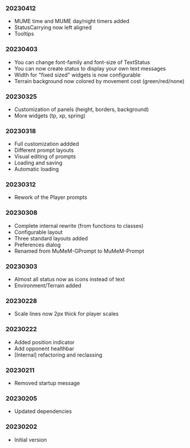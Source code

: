 ### 20230412

  * MUME time and MUME day/night timers added
  * StatusCarrying now left aligned
  * Tooltips

### 20230403

  * You can change font-family and font-size of TextStatus
  * You can now create status to display your own text messages
  * Width for "fixed sized" widgets is now configurable
  * Terrain background now colored by movement cost (green/red/none)

### 20230325

  * Customization of panels (height, borders, background)
  * More widgets (tp, xp, spring)

### 20230318

  * Full customization addded
  * Different prompt layouts
  * Visual editing of prompts
  * Loading and saving
  * Automatic loading

### 20230312

  * Rework of the Player prompts

### 20230308

  * Complete internal rewrite (from functions to classes)
  * Configurable layout
  * Three standard layouts added
  * Preferences dialog
  * Renamed from MuMeM-GPrompt to MuMeM-Prompt

### 20230303

  * Almost all status now as icons instead of text
  * Environment/Terrain added

### 20230228

  * Scale lines now 2px thick for player scales

### 20230222

  * Added position indicator
  * Add opponent healthbar
  * [Internal] refactoring and reclassing

### 20230211

  * Removed startup message

### 20230205

   * Updated dependencies

### 20230202

  * Initial version
